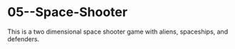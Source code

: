 # 05--Space-Shooter
This is a two dimensional space shooter game with aliens, spaceships, and defenders. 
